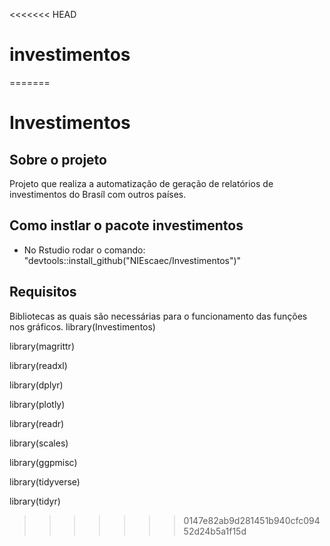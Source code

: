 <<<<<<< HEAD
# investimentos
=======
# Investimentos

## Sobre o projeto 
Projeto que realiza a automatização de geração de relatórios de investimentos do Brasíl com outros países.

## Como instlar o pacote investimentos 
  
  - No Rstudio rodar o comando:
    "devtools::install_github("NIEscaec/Investimentos")"
    
 ## Requisitos 
   Bibliotecas as quais são necessárias para o funcionamento das funções nos gráficos.
   library(Investimentos)
   
   library(magrittr)
   
   library(readxl)
   
   library(dplyr)
   
   library(plotly)
   
   library(readr)
   
   library(scales)
   
   library(ggpmisc)
   
   library(tidyverse)
   
   library(tidyr)
   
   
   
   
>>>>>>> 0147e82ab9d281451b940cfc09452d24b5a1f15d
